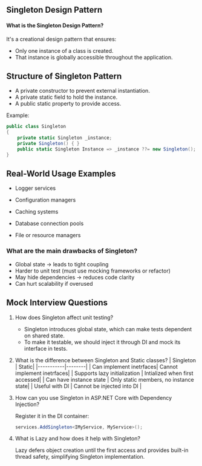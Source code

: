 ## Singleton Design Pattern

#### What is the Singleton Design Pattern?
It's a creational design pattern that ensures:
- Only one instance of a class is created.
- That instance is globally accessible throughout the application.

## Structure of Singleton Pattern
- A private constructor to prevent external instantiation.
- A private static field to hold the instance.
- A public static property to provide access.

Example:
```csharp
public class Singleton
{
    private static Singleton _instance;
    private Singleton() { }
    public static Singleton Instance => _instance ??= new Singleton();
}
```

## Real-World Usage Examples
- Logger services

- Configuration managers

- Caching systems

- Database connection pools

- File or resource managers

### What are the main drawbacks of Singleton?
- Global state → leads to tight coupling
- Harder to unit test (must use mocking frameworks or refactor)
- May hide dependencies → reduces code clarity
- Can hurt scalability if overused

## Mock Interview Questions
1. How does Singleton affect unit testing?
    - Singleton introduces global state, which can make tests dependent on shared state.
    - To make it testable, we should inject it through DI and mock its interface in tests.

2. What is the difference between Singleton and Static classes?
    | Singleton | Static|
    |-----------|--------|
    | Can implement inetrfaces| Cannot implement inetrfaces|
    | Supports lazy initialization | Intialized when first accessed|
    | Can have instance state | Only static members, no instance state|
    | Useful with DI | Cannot be injected into DI |

3. How can you use Singleton in ASP.NET Core with Dependency Injection?
    
    Register it in the DI container:
    ```csharp
    services.AddSingleton<IMyService, MyService>();
    ```
4. What is Lazy<T> and how does it help with Singleton?
    
    Lazy<T> defers object creation until the first access and provides built-in thread safety, simplifying Singleton implementation.